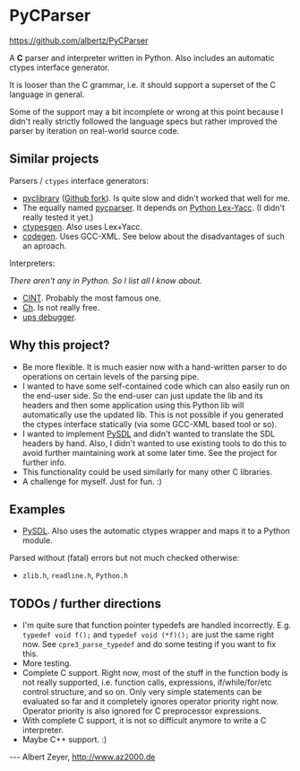 PyCParser
=========
<https://github.com/albertz/PyCParser>

A **C** parser and interpreter written in Python. Also includes an automatic ctypes interface generator.

It is looser than the C grammar, i.e. it should support a superset of the C language in general.

Some of the support may a bit incomplete or wrong at this point because I didn't really strictly followed the language specs but rather improved the parser by iteration on real-world source code.

Similar projects
----------------

Parsers / `ctypes` interface generators:

* [pyclibrary](https://launchpad.net/pyclibrary) ([Github fork](https://github.com/albertz/pyclibrary)). Is quite slow and didn't worked that well for me.
* The equally named [pycparser](http://code.google.com/p/pycparser/). It depends on [Python Lex-Yacc](http://www.dabeaz.com/ply/). (I didn't really tested it yet.)
* [ctypesgen](http://code.google.com/p/ctypesgen/). Also uses Lex+Yacc.
* [codegen](http://starship.python.net/crew/theller/ctypes/old/codegen.html). Uses GCC-XML. See below about the disadvantages of such an aproach.

Interpreters:

*There aren't any in Python. So I list all I know about.*

* [CINT](http://root.cern.ch/drupal/content/cint). Probably the most famous one.
* [Ch](http://www.softintegration.com/). Is not really free.
* [ups debugger](http://ups.sourceforge.net/main.html).

Why this project?
-----------------

* Be more flexible. It is much easier now with a hand-written parser to do operations on certain levels of the parsing pipe.
* I wanted to have some self-contained code which can also easily run on the end-user side. So the end-user can just update the lib and its headers and then some application using this Python lib will automatically use the updated lib. This is not possible if you generated the ctypes interface statically (via some GCC-XML based tool or so).
* I wanted to implement [PySDL](https://github.com/albertz/PySDL) and didn't wanted to translate the SDL headers by hand. Also, I didn't wanted to use existing tools to do this to avoid further maintaining work at some later time. See the project for further info.
* This functionality could be used similarly for many other C libraries.
* A challenge for myself. Just for fun. :)

Examples
--------

* [PySDL](https://github.com/albertz/PySDL). Also uses the automatic ctypes wrapper and maps it to a Python module.

Parsed without (fatal) errors but not much checked otherwise:

* `zlib.h`, `readline.h`, `Python.h`

TODOs / further directions
--------------------------

* I'm quite sure that function pointer typedefs are handled incorrectly. E.g. `typedef void f();` and `typedef void (*f)();` are just the same right now. See `cpre3_parse_typedef` and do some testing if you want to fix this.
* More testing.
* Complete C support. Right now, most of the stuff in the function body is not really supported, i.e. function calls, expressions, if/while/for/etc control structure, and so on. Only very simple statements can be evaluated so far and it completely ignores operator priority right now. Operator priority is also ignored for C preprocessor expressions. 
* With complete C support, it is not so difficult anymore to write a C interpreter.
* Maybe C++ support. :)

--- Albert Zeyer, <http://www.az2000.de>

